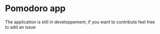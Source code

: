 # Pomodoro app 

The application is still in developpement, if you want to contribute feel free to add an issue


